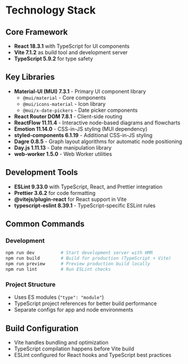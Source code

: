 # Technology Stack

## Core Framework
- **React 18.3.1** with TypeScript for UI components
- **Vite 7.1.2** as build tool and development server
- **TypeScript 5.9.2** for type safety

## Key Libraries
- **Material-UI (MUI) 7.3.1** - Primary UI component library
  - `@mui/material` - Core components
  - `@mui/icons-material` - Icon library
  - `@mui/x-date-pickers` - Date picker components
- **React Router DOM 7.8.1** - Client-side routing
- **ReactFlow 11.11.4** - Interactive node-based diagrams and flowcharts
- **Emotion 11.14.0** - CSS-in-JS styling (MUI dependency)
- **styled-components 6.1.19** - Additional CSS-in-JS styling
- **Dagre 0.8.5** - Graph layout algorithms for automatic node positioning
- **Day.js 1.11.13** - Date manipulation library
- **web-worker 1.5.0** - Web Worker utilities

## Development Tools
- **ESLint 9.33.0** with TypeScript, React, and Prettier integration
- **Prettier 3.6.2** for code formatting
- **@vitejs/plugin-react** for React support in Vite
- **typescript-eslint 8.39.1** - TypeScript-specific ESLint rules

## Common Commands

### Development
```bash
npm run dev          # Start development server with HMR
npm run build        # Build for production (TypeScript + Vite)
npm run preview      # Preview production build locally
npm run lint         # Run ESLint checks
```

### Project Structure
- Uses ES modules (`"type": "module"`)
- TypeScript project references for better build performance
- Separate configs for app and node environments

## Build Configuration
- Vite handles bundling and optimization
- TypeScript compilation happens before Vite build
- ESLint configured for React hooks and TypeScript best practices